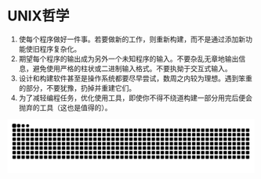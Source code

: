 # UNIX哲学
1. 使每个程序做好一件事。若要做新的工作，则重新构建，而不是通过添加新功能使旧程序复杂化。
2. 期望每个程序的输出成为另外一个未知程序的输入。不要杂乱无章地输出信息，避免使用严格的柱状或二进制输入格式。不要执拗于交互式输入。
3. 设计和构建软件甚至是操作系统都要尽早尝试，数周之内较为理想。遇到笨重的部分，不要犹豫，扔掉并重建它们。
4. 为了减轻编程任务，优化使用工具，即使你不得不绕道构建一部分用完后便会抛弃的工具（这也是值得的）。

<!--[![Anurag's GitHub stats](https://github-readme-stats.vercel.app/api?username=impact-eintr&show_icons=true&theme=radical)](https://github.com/anuraghazra/github-readme-stats)-->

<!--[![Top Langs](https://github-readme-stats.vercel.app/api/top-langs/?username=impact-eintr&layout=compact&theme=gruvbox)](https://github.com/anuraghazra/github-readme-stats)-->

![github contribution grid snake animation](https://raw.githubusercontent.com/impact-eintr/impact-eintr/output/github-contribution-grid-snake.svg)
